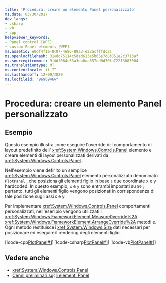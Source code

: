 ```yaml
---
title: 'Procedura: creare un elemento Panel personalizzato'
ms.date: 03/30/2017
dev_langs:
- csharp
- vb
- cpp
helpviewer_keywords:
- Panel control [WPF]
- custom Panel elements [WPF]
ms.assetid: e0df4f1e-8c07-4e86-89a3-e22acfffdc2a
ms.openlocfilehash: 31edc75114c5dad613e5b65e7d8b051e2c3713af
ms.sourcegitcommit: 9f6df084c53a3da0ea657ed0d708a72213683084
ms.translationtype: MT
ms.contentlocale: it-IT
ms.lasthandoff: 12/09/2020
ms.locfileid: "96969466"
---
```

# <a name="how-to-create-a-custom-panel-element"></a>Procedura: creare un elemento Panel personalizzato
## <a name="example"></a>Esempio  
 Questo esempio illustra come eseguire l'override del comportamento di layout predefinito dell' <xref:System.Windows.Controls.Panel> elemento e creare elementi di layout personalizzati derivati da <xref:System.Windows.Controls.Panel> .  
  
 Nell'esempio viene definito un semplice <xref:System.Windows.Controls.Panel> elemento personalizzato denominato `PlotPanel` , che posiziona gli elementi figlio in base a due coordinate x e y hardcoded. In questo esempio, `x` e `y` sono entrambi impostati su `50` ; pertanto, tutti gli elementi figlio vengono posizionati in corrispondenza di tale posizione sugli assi x e y.  
  
 Per implementare <xref:System.Windows.Controls.Panel> comportamenti personalizzati, nell'esempio vengono utilizzati i <xref:System.Windows.FrameworkElement.MeasureOverride%2A> <xref:System.Windows.FrameworkElement.ArrangeOverride%2A> metodi e. Ogni metodo restituisce i <xref:System.Windows.Size> dati necessari per posizionare ed eseguire il rendering degli elementi figlio.  
  
 [!code-cpp[PlotPanel#1](~/samples/snippets/cpp/VS_Snippets_Wpf/PlotPanel/CPP/PlotPanel.cpp#1)]
 [!code-csharp[PlotPanel#1](~/samples/snippets/csharp/VS_Snippets_Wpf/PlotPanel/CSharp/PlotPanel.cs#1)]
 [!code-vb[PlotPanel#1](~/samples/snippets/visualbasic/VS_Snippets_Wpf/PlotPanel/VisualBasic/PlotPanel.vb#1)]  
  
## <a name="see-also"></a>Vedere anche

- <xref:System.Windows.Controls.Panel>
- [Cenni preliminari sugli elementi Panel](panels-overview.md)
